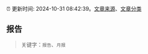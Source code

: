 :alarm_clock: 更新时间: 2024-10-31 08:42:39。[文章来源](/README.md)、[文章分类](/TAGS.md)

## 报告


> 关键字：`报告`、`月报`



